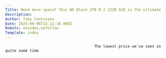 ```yaml
---
Title: Need more space? This WD Black 2TB M.2 2230 SSD is the ultimate upgrade at a great price
Description: 
Author: Timi Cantisano
Date: 2025-09-06T15:12:18.000Z
Robots: noindex,nofollow
Template: index
---
```


                                            The lowest price we've seen in quite some time
                                        